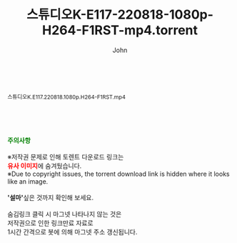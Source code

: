 ﻿---
layout: post
title:  "스튜디오K-E117-220818-1080p-H264-F1RST-mp4.torrent"
author: John
categories: [ 방송/음악 ]
tags: [  ]
image:  
description: "스튜디오K-E117-220818-1080p-H264-F1RST-mp4 torrent 정보 공유"
toc: true
toc_sticky: true
---

<br>
<div class="view-img">
<a class="view_image" href="http://torrentmobile61.com/bbs/view_image.php?fn=%2Fdata%2Ffile%2Fmusic%2F469716874_0GxgzYwF_65bcfb138f09a3363131b720af47692b3c8315fd.jpg" target="_blank"><img alt="" class="img-tag" content="http://torrentmobile61.com/data/file/music/469716874_0GxgzYwF_65bcfb138f09a3363131b720af47692b3c8315fd.jpg" itemprop="image" src="http://torrentmobile61.com/data/file/music/thumb-469716874_0GxgzYwF_65bcfb138f09a3363131b720af47692b3c8315fd_835x2212.jpg"/></a></div><div class="view-content" itemprop="description">
<p><span style="font-size:12px;">스튜디오K.E117.220818.1080p.H264-F1RST.mp4</span> </p> </div>
    
<br><br><br>
<p data-ke-size="size16"><b><span style="color: green;">주의사항</span></b><br /><br />※저작권 문제로 인해 토렌트 다운로드 링크는<br /><b><span style="color: red;">유사 이미지</span></b>에 숨겨뒀습니다.<br />※Due to copyright issues, the torrent download link is hidden where it looks like an image.<br /><br /><b>'설마'</b>싶은 것까지 확인해 보세요.<br /><br />숨김링크 클릭 시 마그넷 나타나지 않는 것은<br />저작권으로 인한 링크만료 자료로<br />1시간 간격으로 봇에 의해 마그넷 주소 갱신됩니다.</p>
